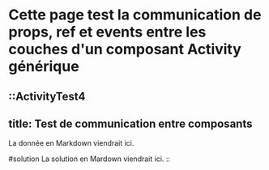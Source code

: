 # Cette page test la communication de props, ref et events entre les couches d'un composant Activity générique

::ActivityTest4
---
title: Test de communication entre composants
---
La donnée en Markdown viendrait ici.

#solution
La solution en Mardown viendrait ici.
::

